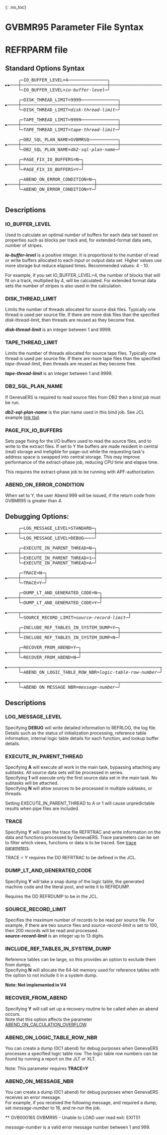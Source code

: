 {: .no_toc}
# GVBMR95 Parameter File Syntax

# REFRPARM file

## Standard Options Syntax

<pre>
     ┌─IO_BUFFER_LEVEL=4───────────────┐        
►►───┼─────────────────────────────────┼────────────────────────────────────────► 
     └─IO_BUFFER_LEVEL=<i>io-buffer-level</i>─┘
                                                                                  
     ┌─DISK_THREAD_LIMIT=9999──────────────┐        
►────┼─────────────────────────────────────┼────────────────────────────────────► 
     └─DISK_THREAD_LIMIT=<i>disk-thread-limit</i>─┘
                                                                                  
     ┌─TAPE_THREAD_LIMIT=9999──────────────┐        
►────┼─────────────────────────────────────┼────────────────────────────────────► 
     └─TAPE_THREAD_LIMIT=<i>tape-thread-limit</i>─┘
                                                                                  
     ┌─DB2_SQL_PLAN_NAME=GVBMRSQ───────────┐        
►────┼─────────────────────────────────────┼────────────────────────────────────► 
     └─DB2_SQL_PLAN_NAME=<i>db2-sql-plan-name</i>─┘
                                                                                  
     ┌─PAGE_FIX_IO_BUFFERS=N─┐ 
►────┼───────────────────────┼──────────────────────────────────────────────────► 
     └─PAGE_FIX_IO_BUFFERS=Y─┘
                                                                                  
     ┌─ABEND_ON_ERROR_CONDITION=N─┐
►────┼────────────────────────────┼─────────────────────────────────────────────► 
     └─ABEND_ON_ERROR_CONDITION=Y─┘
                                                                                  
</pre>                                                                                 

## Descriptions

### IO_BUFFER_LEVEL
Used to calculate an optimal number of buffers for each data set based on properties such as blocks per track and, for extended-format data sets, number of stripes.  

***io-buffer-level*** is a positive integer. It is proportional to the number of read or write buffers allocated to each input or output data set. Higher values use more storage but reduce elapsed times. Recommended values: 4 - 10.  

For example, if you set IO_BUFFER_LEVEL=4, the number of blocks that will fit on a track, multiplied by 4, will be calculated. For extended format data sets the number of stripes is also used in the calculation.

### DISK_THREAD_LIMIT
Limits the number of threads allocated for source disk files. Typically one thread is used per source file. If there are more disk files than the specified *disk-thread-limit*, then threads are reused as they become free. 

***disk-thread-limit*** is an integer between 1 and 9999.  

### TAPE_THREAD_LIMIT
Limits the number of threads allocated for source tape files. Typically one thread is used per source file.  If there are more tape files than the specified *tape-thread-limit*, then threads are reused as they become free.

***tape-thread-limit*** is an integer between 1 and 9999. 

### DB2_SQL_PLAN_NAME
If GenevaERS is required to read source files from DB2 then a bind job must be run.  

***db2-sql-plan-name*** is the plan name used in this bind job. See JCL example [link tbd]().

### PAGE_FIX_IO_BUFFERS
Sets page fixing for the I/O buffers used to read the source files, and to write to the extract files. If set to Y the buffers are made resident in central (real) storage and ineligible for page-out while the requesting task's address space is swapped into central storage. This may improve performance of the extract-phase job, reducing CPU time and elapse time.

This requires the extract-phase job to be running with APF-authorization.

### ABEND_ON_ERROR_CONDITION
When set to Y, the user Abend 999 will be issued, if the return code from GVBMR95 is greater than 4.

## Debugging Options:
<pre>
     ┌─LOG_MESSAGE_LEVEL=STANDARD─┐                                                 
►────┼────────────────────────────┼─────────────────────────────────────────────► 
     └─LOG_MESSAGE_LEVEL=DEBUG────┘                                                    

     ┌─EXECUTE_IN_PARENT_THREAD=N─┐        
►────┼────────────────────────────┼─────────────────────────────────────────────► 
     ├─EXECUTE_IN_PARENT_THREAD=1─┤
     └─EXECUTE_IN_PARENT_THREAD=A─┘
                                                                                  
     ┌─TRACE=N─┐ 
►────┼─────────┼────────────────────────────────────────────────────────────────► 
     └─TRACE=Y─┘
                                                                                  
     ┌─DUMP_LT_AND_GENERATED_CODE=N─┐ 
►────┼──────────────────────────────┼───────────────────────────────────────────► 
     └─DUMP_LT_AND_GENERATED_CODE=Y─┘
                                                                                  
►────┬─────────────────────────────────────────┬────────────────────────────────► 
     └─SOURCE_RECORD_LIMIT=<i>source-record-limit</i>─┘

     ┌─INCLUDE_REF_TABLES_IN_SYSTEM_DUMP=Y─┐
►────┼─────────────────────────────────────┼────────────────────────────────────► 
     └─INCLUDE_REF_TABLES_IN_SYSTEM_DUMP=N─┘
                                                                                   
     ┌─RECOVER_FROM_ABEND=Y─┐
►────┼──────────────────────┼───────────────────────────────────────────────────► 
     └─RECOVER_FROM_ABEND=N─┘
                                                                                  
►────┬─────────────────────────────────────────────────────┬────────────────────► 
     └─ABEND_ON_LOGIC_TABLE_ROW_NBR=<i>logic-table-row-number</i>─┘
                                                                                   
►────┬─────────────────────────────────────┬───────────────────────────────────►◄ 
     └─ABEND_ON_MESSAGE_NBR=<i>message-number</i>─┘
</pre>
  
## Descriptions

### LOG_MESSAGE_LEVEL
Specifying **DEBUG** will write detailed information to REFRLOG, the log file. Details such as the status of initialization processing, reference table information, internal logic table details for each function, and lookup buffer details.

### EXECUTE_IN_PARENT_THREAD
Specifying **A** will execute all work in the main task, bypassing attaching any subtasks. All source data sets will be processed in series.  
Specifying **1** will execute only the first source data set in the main task. No subtasks will be attached.  
Specifying **N** will allow sources to be processed in multiple subtasks, or threads.  

Setting EXECUTE_IN_PARENT_THREAD to A or 1 will cause unpredictable results when pipe files are included.

### TRACE
Specifying **Y** will open the trace file REFRTRAC and write information on the data and functions processed by GenevaERS. Trace parameters can be set to filter which views, functions or data is to be traced. See [trace parameters](./GVBMR95_Parameter_File_Syntax_trace_refr.md).  

TRACE = Y requires the DD REFRTRAC to be defined in the JCL.

### DUMP_LT_AND_GENERATED_CODE
Specifying **Y** will take a snap dump of the logic table, the generated machine code and the literal pool, and write it to REFRDUMP. 

Requires the DD REFRDUMP to be in the JCL.

### SOURCE_RECORD_LIMIT
Specifies the maximum number of records to be read per source file.  For example, if there are two source files and *source-record-limit* is set to 100, then 200 records will be read and processed.  
***source-record-limit*** is an integer up to 13 digits.  

### INCLUDE_REF_TABLES_IN_SYSTEM_DUMP  
Reference tables can be large, so this provides an option to exclude them from dumps.  
Specifying **N** will allocate the 64-bit memory used for reference tables with the option to not include it in a system dump.

**Note: Not implemented in V4**

### RECOVER_FROM_ABEND
Specifying **Y** will call set up a recovery routine to be called when an abend occurs.  
Note that this option affects the parameter [ABEND_ON_CALCULATION_OVERFLOW](#abend_on_calculation_overflow).  

### ABEND_ON_LOGIC_TABLE_ROW_NBR

You can create a dump (0C1 abend) for debug purposes when GenevaERS processes a specified logic table row. The logic table row numbers can be found by running a report on the JLT or XLT.

Note: This parameter requires **TRACE=Y**

### ABEND_ON_MESSAGE_NBR

You can create a dump (0C1 abend) for debug purposes when GenevaERS receives an error message.  
For example, if you received the following message, and required a dump, set *message-number* to 16, and re-run the job.

** GVB00016S GVBMR95  - Unable to LOAD user read exit: EXIT51  

*message-number* is a valid error message number between 1 and 999.
